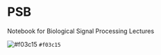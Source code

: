 # PSB
Notebook for Biological Signal Processing Lectures

![#f03c15](https://via.placeholder.com/15/f03c15/000000?text=+) `#f03c15`
